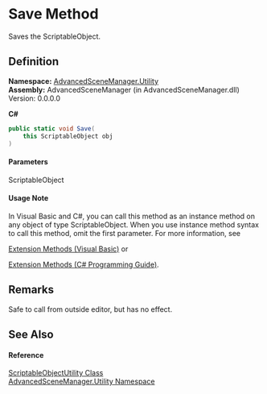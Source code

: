 # Save Method

Saves the ScriptableObject.

## Definition

**Namespace:** [AdvancedSceneManager.Utility](N_AdvancedSceneManager_Utility.md)\
**Assembly:** AdvancedSceneManager (in AdvancedSceneManager.dll) Version: 0.0.0.0

**C#**

```c#
public static void Save(
	this ScriptableObject obj
)
```

#### Parameters

&#x20; ScriptableObject&#x20;

#### Usage Note

In Visual Basic and C#, you can call this method as an instance method on any object of type ScriptableObject. When you use instance method syntax to call this method, omit the first parameter. For more information, see

[Extension Methods (Visual Basic)](https://docs.microsoft.com/dotnet/visual-basic/programming-guide/language-features/procedures/extension-methods) or

[Extension Methods (C# Programming Guide)](https://docs.microsoft.com/dotnet/csharp/programming-guide/classes-and-structs/extension-methods).

## Remarks

Safe to call from outside editor, but has no effect.

## See Also

#### Reference

[ScriptableObjectUtility Class](T_AdvancedSceneManager_Utility_ScriptableObjectUtility.md)\
[AdvancedSceneManager.Utility Namespace](N_AdvancedSceneManager_Utility.md)
